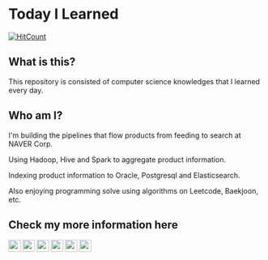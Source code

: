 # Today I Learned

[![HitCount](http://hits.dwyl.io/occidere/TIL.svg)](http://hits.dwyl.io/occidere/TIL)

## What is this?

This repository is consisted of computer science knowledges that I learned every day.


## Who am I?

I'm building the pipelines that flow products from feeding to search at NAVER Corp.

Using Hadoop, Hive and Spark to aggregate product information.

Indexing product information to Oracle, Postgresql and Elasticsearch.

Also enjoying programming solve using algorithms on Leetcode, Baekjoon, etc.


## Check my more information here

<div align="left">
    <a target="_blank" href="https://www.acmicpc.net/user/occidere"><img src="https://postfiles.pstatic.net/MjAxOTEyMjRfMjA5/MDAxNTc3MTkyNTc5Mjkx.p_Tb59oUPn3vNNRJKnSZWPTkdxywV0MRotMO8ARxFm8g.4Asj8GBetDaak_IRqUuIZirj7I52VXmA6ppxj25RI80g.PNG.occidere/boj.png?type=w773" width="24"></a>
    <a target="_blank" href="https://github.com/occidere"><img src="https://postfiles.pstatic.net/MjAxOTEyMjRfMjA2/MDAxNTc3MTkyNjQxMTE2.gKbaF34cMk4H7gGeNL6OO6ARFXgrxra1iSvn3DRFzAMg.TWVLm42SKE4yDn_eMTaU9BGEnU2YSbEV0pf8bHM0UjEg.PNG.occidere/GitHub-Mark-120px-plus.png?type=w773" width="24"></a>
    <a target="_blank" href="https://leetcode.com/occidere/"><img src="https://postfiles.pstatic.net/MjAxOTEyMjRfMTk3/MDAxNTc3MTg4NDQzMTIy.n_jenY3BIC-He28ImL6vn8vg0z9UYs_BRkKKPHedfc8g.a4GQ31rz_ZGbJgDI54-dxdi4H4cB4Ce0XrK628CcM-og.PNG.occidere/SE-14b86d8e-1155-4ec3-8d67-546e1ebbe9d3.png?type=w773" width="24"></a>
    <a target="_blank" href="https://stackoverflow.com/users/7110084/occidere"><img src="https://postfiles.pstatic.net/MjAxOTEyMjRfMTk0/MDAxNTc3MTkyNjgwNDUx.qFUpU_hMNZlpNcwmIOY8elNvGXEAwDPzJvrdD-0aWOIg.U8ESjAzaZYJYJoLYGDbk8N6QEiZWeOEIbGoY4VJBzc4g.PNG.occidere/stackoverflow-512.png?type=w773" width="24"></a>
    <a target="_blank" href="https://www.linkedin.com/in/sungjun-lee/"><img src="https://postfiles.pstatic.net/MjAxOTEyMjRfODYg/MDAxNTc3MTkyMTc4OTc3.qeoVgMlHyM-yRMraNaqGOhVQPWcWF1mr6LqQA1sZSZgg.xUnzMz4CwlPz5RaCYklHc0qnfs94KIgbhRZe0h9tCZQg.JPEG.occidere/SE-28328066-440e-4064-b86f-9ca78c93b191.jpg?type=w773" width="24"></a>
    <a target="_blank" href="https://occidere.blog.me"><img src="https://postfiles.pstatic.net/MjAxOTEyMzBfMjQ3/MDAxNTc3Njg5NDIzNTM4.Bb4I_JcTmoJTw5QopVY1_2-fFosbZUPz9j35wERCsDQg._fb8TvSH60N4X1xSHHEtnn_uLKlrSHejTymmPLVXXr8g.PNG.occidere/NAVER_BLOG_LOGO.png?type=w773" width="24"></a>
</div>
